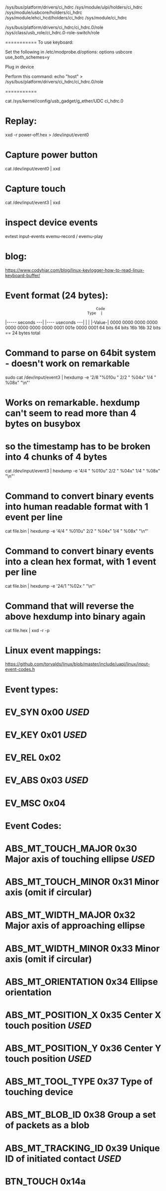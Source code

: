 
/sys/bus/platform/drivers/ci_hdrc
/sys/module/ulpi/holders/ci_hdrc
/sys/module/usbcore/holders/ci_hdrc
/sys/module/ehci_hcd/holders/ci_hdrc
/sys/module/ci_hdrc

/sys/bus/platform/drivers/ci_hdrc/ci_hdrc.0/role
/sys/class/usb_role/ci_hdrc.0-role-switch/role

===========
To use keyboard:

Set the following in /etc/modprobe.d/options:
options usbcore use_both_schemes=y

Plug in device

Perform this command:
echo "host" > /sys/bus/platform/drivers/ci_hdrc/ci_hdrc.0/role

===========

cat /sys/kernel/config/usb_gadget/g_ether/UDC 
ci_hdrc.0


# Replay:
xxd -r power-off.hex > /dev/input/event0

# Capture power button
cat /dev/input/event0 | xxd
# Capture touch
cat /dev/input/event3 | xxd
# inspect device events
evtest
input-events
evemu-record / evemu-play



# blog:
https://www.codyhiar.com/blog/linux-keylogger-how-to-read-linux-keyboard-buffer/

# Event format (24 bytes):
                                             Code
                                         Type  |
|----- seconds ---| |---- useconds ---|   |    |  |-Value-|
0000 0000 0000 0000 0000 0000 0000 0000 0001 001e 0000 0001
       64 bits             64 bits      16b  16b   32 bits   ==  24 bytes total

# Command to parse on 64bit system - doesn't work on remarkable
sudo cat /dev/input/event3 | hexdump -e '2/8 "%010u " 2/2 " %04x" 1/4 " %08x" "\n"'

# Works on remarkable. hexdump can't seem to read more than 4 bytes on busybox
# so the timestamp has to be broken into 4 chunks of 4 bytes
cat /dev/input/event3 | hexdump -e '4/4 " %010u" 2/2 " %04x" 1/4 " %08x" "\n"'

# Command to convert binary events into human readable format with 1 event per line
cat file.bin | hexdump -e '4/4 " %010u" 2/2 " %04x" 1/4 " %08x" "\n"'

# Command to convert binary events into a clean hex format, with 1 event per line
cat file.bin | hexdump -e '24/1 "%02x " "\n"'

# Command that will reverse the above hexdump into binary again
cat file.hex | xxd -r -p


# Linux event mappings:
https://github.com/torvalds/linux/blob/master/include/uapi/linux/input-event-codes.h

# Event types:
# EV_SYN	0x00 *USED*
# EV_KEY	0x01 *USED*
# EV_REL	0x02
# EV_ABS	0x03 *USED*
# EV_MSC	0x04

# Event Codes:
# ABS_MT_TOUCH_MAJOR    0x30	Major axis of touching ellipse   *USED*
# ABS_MT_TOUCH_MINOR    0x31	Minor axis (omit if circular)  
# ABS_MT_WIDTH_MAJOR    0x32	Major axis of approaching ellipse  
# ABS_MT_WIDTH_MINOR    0x33	Minor axis (omit if circular)  
# ABS_MT_ORIENTATION    0x34	Ellipse orientation  
# ABS_MT_POSITION_X     0x35	Center X touch position   *USED*
# ABS_MT_POSITION_Y     0x36	Center Y touch position   *USED*
# ABS_MT_TOOL_TYPE      0x37	Type of touching device  
# ABS_MT_BLOB_ID    	0x38	Group a set of packets as a blob  
# ABS_MT_TRACKING_ID    0x39	Unique ID of initiated contact   *USED*
# BTN_TOUCH             0x14a





